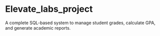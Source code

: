 # Elevate_labs_project
A complete SQL-based system to manage student grades, calculate GPA, and generate academic reports.

